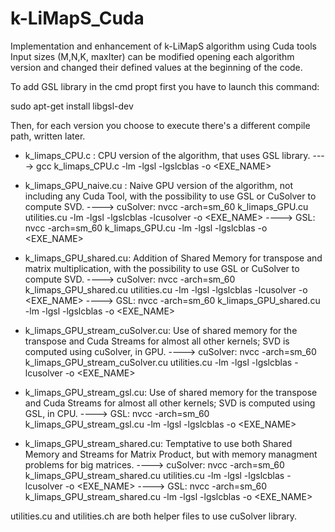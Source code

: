 # k-LiMapS_Cuda
Implementation and enhancement of k-LiMapS algorithm using Cuda tools
Input sizes (M,N,K, maxIter) can be modified opening each algorithm version and changed their defined values at the beginning of the code. 

To add GSL library in the cmd propt first you have to launch this command:

sudo apt-get install libgsl-dev

Then, for each version you choose to execute there's a different compile path, written later.

- k_limaps_CPU.c : CPU version of the algorithm, that uses GSL library.
                ----> gcc k_limaps_CPU.c -lm -lgsl -lgslcblas -o <EXE_NAME>

- k_limaps_GPU_naive.cu : Naive GPU version of the algorithm, not including any Cuda Tool, with the possibility to use GSL or CuSolver to compute SVD.
                ----> cuSolver: nvcc -arch=sm_60 k_limaps_GPU.cu utilities.cu -lm -lgsl -lgslcblas -lcusolver -o <EXE_NAME>
                ----> GSL: nvcc -arch=sm_60 k_limaps_GPU.cu -lm -lgsl -lgslcblas -o <EXE_NAME>

- k_limaps_GPU_shared.cu: Addition of Shared Memory for transpose and matrix multiplication, with the possibility to use GSL or CuSolver to compute SVD.
                ----> cuSolver: nvcc -arch=sm_60 k_limaps_GPU_shared.cu utilities.cu -lm -lgsl -lgslcblas -lcusolver -o <EXE_NAME>
                ----> GSL: nvcc -arch=sm_60 k_limaps_GPU_shared.cu -lm -lgsl -lgslcblas -o <EXE_NAME>

- k_limaps_GPU_stream_cuSolver.cu: Use of shared memory for the transpose and Cuda Streams for almost all other kernels; SVD is computed using cuSolver, in GPU.
                ----> cuSolver: nvcc -arch=sm_60 k_limaps_GPU_stream_cuSolver.cu utilities.cu -lm -lgsl -lgslcblas -lcusolver -o <EXE_NAME>

- k_limaps_GPU_stream_gsl.cu: Use of shared memory for the transpose and Cuda Streams for almost all other kernels; SVD is computed using GSL, in CPU.
                ----> GSL: nvcc -arch=sm_60 k_limaps_GPU_stream_gsl.cu -lm -lgsl -lgslcblas -o <EXE_NAME>

- k_limaps_GPU_stream_shared.cu: Temptative to use both Shared Memory and Streams for Matrix Product, but with memory managment problems for big matrices. 
                ----> cuSolver: nvcc -arch=sm_60 k_limaps_GPU_stream_shared.cu utilities.cu -lm -lgsl -lgslcblas -lcusolver -o <EXE_NAME>
                ----> GSL: nvcc -arch=sm_60 k_limaps_GPU_stream_shared.cu -lm -lgsl -lgslcblas -o <EXE_NAME>

utilities.cu and utilities.ch are both helper files to use cuSolver library. 

